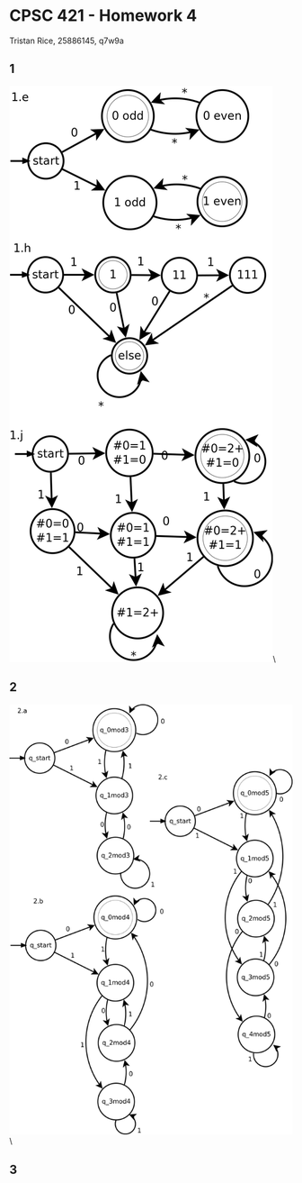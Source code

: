 # CPSC 421 - Homework 4

Tristan Rice, 25886145, q7w9a

## 1

![](./q1.png)\




## 2

![](./q2.png)\




## 3
